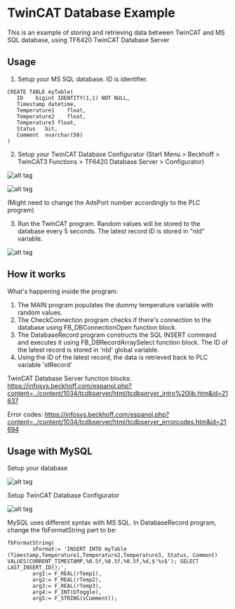 # TwinCAT Database Example
This is an example of storing and retrieving data between TwinCAT and MS SQL database, using TF6420 TwinCAT Database Server


## Usage

1. Setup your MS SQL database. ID is identifier.

```
CREATE TABLE myTable(
   ID    bigint IDENTITY(1,1) NOT NULL,
   Timestamp datetime,
   Temperature1    float,
   Temperature2    float,
   Temperature3	float,
   Status	bit,
   Comment	nvarchar(50)
)
```

2. Setup your TwinCAT Database Configurator (Start Menu > Beckhoff > TwinCAT3 Functions > TF6420 Database Server > Configurator)

![alt tag](https://puu.sh/siP0N/ed9876f89e.png)

![alt tag](https://puu.sh/siP4x/6e29c92a85.png)

(Might need to change the AdsPort number accordingly to the PLC program)

3. Run the TwinCAT program. Random values will be stored to the database every 5 seconds. The latest record ID is stored in "nId" variable.

![alt tag](https://puu.sh/siOvO/b3e76953dd.png)


  
## How it works

What's happening inside the program:

1. The MAIN program populates the dummy temperature variable with random values.
2. The CheckConnection program checks if there's connection to the database using FB_DBConnectionOpen function block.
3. The DatabaseRecord program constructs the SQL INSERT command and executes it using FB_DBRecordArraySelect function block. The ID of the latest record is stored in 'nId' global variable.
3. Using the ID of the latest record, the data is retrieved back to PLC variable 'stRecord'

TwinCAT Database Server function blocks:
https://infosys.beckhoff.com/espanol.php?content=../content/1034/tcdbserver/html/tcdbserver_intro%20lib.htm&id=21637

Error codes:
https://infosys.beckhoff.com/espanol.php?content=../content/1034/tcdbserver/html/tcdbserver_errorcodes.htm&id=21694


## Usage with MySQL

Setup your database

![alt tag](https://puu.sh/sjEsv/bb17f5307c.png)

Setup TwinCAT Database Configurator

![alt tag](https://puu.sh/sjG5o/6ed74ed9ec.png)

MySQL uses different syntax with MS SQL. In DatabaseRecord program, change the fbFormatString part to be:

```
fbFormatString(
		sFormat:= 'INSERT INTO myTable (Timestamp,Temperature1,Temperature2,Temperature3, Status, Comment) VALUES(CURRENT_TIMESTAMP,%0.5f,%0.5f,%0.5f,%d,$'%s$'); SELECT LAST_INSERT_ID();',  
		arg1:= F_REAL(rTemp1),
		arg2:= F_REAL(rTemp2),
		arg3:= F_REAL(rTemp3),
		arg4:= F_INT(bToggle),
		arg5:= F_STRING(sComment));
```


